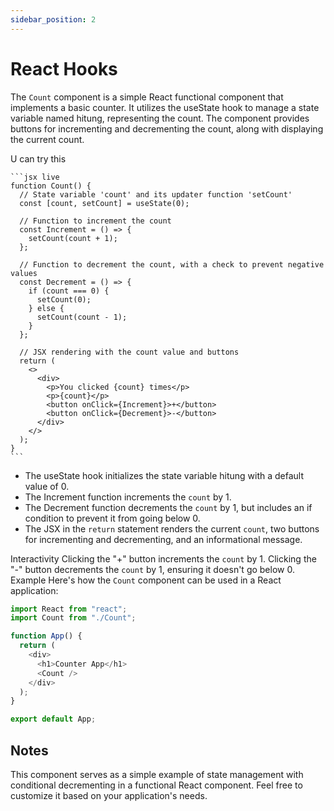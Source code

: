 ```yaml
---
sidebar_position: 2
---
```


# React Hooks

The `Count` component is a simple React functional component that implements a basic counter. It utilizes the useState hook to manage a state variable named hitung, representing the count. The component provides buttons for incrementing and decrementing the count, along with displaying the current count.

   <!-- ```jsx title=". jsx file"
   import React, { useState } from "react";

   const Counter = () => {
     const [count, setCount] = useState(0);

     return (
       <div>
         <p>Count: {count}</p>
         <button onClick={() => setCount(count + 1)}>Increment</button>
       </div>
     );
   };

   export default Counter;
   ``` -->

U can try this

    ```jsx live
    function Count() {
      // State variable 'count' and its updater function 'setCount'
      const [count, setCount] = useState(0);

      // Function to increment the count
      const Increment = () => {
        setCount(count + 1);
      };

      // Function to decrement the count, with a check to prevent negative values
      const Decrement = () => {
        if (count === 0) {
          setCount(0);
        } else {
          setCount(count - 1);
        }
      };

      // JSX rendering with the count value and buttons
      return (
        <>
          <div>
            <p>You clicked {count} times</p>
            <p>{count}</p>
            <button onClick={Increment}>+</button>
            <button onClick={Decrement}>-</button>
          </div>
        </>
      );
    }
    ```

- The useState hook initializes the state variable hitung with a default value of 0.
- The Increment function increments the `count` by 1.
- The Decrement function decrements the `count` by 1, but includes an if condition to prevent it from going below 0.
- The JSX in the `return` statement renders the current `count`, two buttons for incrementing and decrementing, and an informational message.

Interactivity
Clicking the "+" button increments the `count` by 1.
Clicking the "-" button decrements the `count` by 1, ensuring it doesn't go below 0.
Example
Here's how the `Count` component can be used in a React application:

```js title=".jsx"
import React from "react";
import Count from "./Count";

function App() {
  return (
    <div>
      <h1>Counter App</h1>
      <Count />
    </div>
  );
}

export default App;
```

## Notes

This component serves as a simple example of state management with conditional decrementing in a functional React component. Feel free to customize it based on your application's needs.
